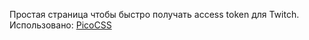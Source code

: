 Простая страница чтобы быстро получать access token для Twitch.  
Использовано: [PicoCSS](https://picocss.com/)

